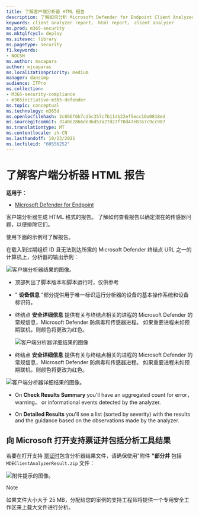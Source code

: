 ```yaml
---
title: 了解客户端分析器 HTML 报告
description: 了解如何分析 Microsoft Defender for Endpoint Client Analyzer HTML 报告
keywords: client analyzer report， html report， client analyzer
ms.prod: m365-security
ms.mktglfcycl: deploy
ms.sitesec: library
ms.pagetype: security
f1.keywords:
- NOCSH
ms.author: macapara
author: mjcaparas
ms.localizationpriority: medium
manager: dansimp
audience: ITPro
ms.collection:
- M365-security-compliance
- m365initiative-m365-defender
ms.topic: conceptual
ms.technology: m365d
ms.openlocfilehash: 2c866f6b7cd5c357c7b11db22ef5ecc10a0818ed
ms.sourcegitcommit: 3140e2866de36d57a27d27f70d47e8167c9cc907
ms.translationtype: MT
ms.contentlocale: zh-CN
ms.lasthandoff: 10/23/2021
ms.locfileid: "60556252"
---
```

# <a name="understand-the-client-analyzer-html-report"></a>了解客户端分析器 HTML 报告

**适用于：**
- [Microsoft Defender for Endpoint](https://go.microsoft.com/fwlink/p/?linkid=2146631)

客户端分析器生成 HTML 格式的报告。 了解如何查看报告以确定潜在的传感器问题，以便排除它们。

使用下面的示例可了解报告。

 在载入到过期组织 ID 且无法到达所需的 Microsoft Defender 终结点 URL 之一的计算机上，分析器的输出示例：

![客户端分析器结果的图像。](images/147cbcf0f7b6f0ff65d200bf3e4674cb.png)

- 顶部列出了脚本版本和脚本运行时，仅供参考
- " **设备信息** "部分提供用于唯一标识运行分析器的设备的基本操作系统和设备标识符。
- 终结点 **安全详细信息** 提供有关与终结点相关的进程的 Microsoft Defender 的常规信息，Microsoft Defender 防病毒和传感器进程。 如果重要进程未如预期联机，则颜色将更改为红色。

  ![客户端分析器详细结果的图像](images/85f56004dc6bd1679c3d2c063e36cb80.png)

-   终结点 **安全详细信息** 提供有关与终结点相关的进程的 Microsoft Defender 的常规信息，Microsoft Defender 防病毒和传感器进程。 如果重要进程未如预期联机，则颜色将更改为红色。

![客户端分析器详细结果的图像。](images/85f56004dc6bd1679c3d2c063e36cb80.png)

-   On **Check Results Summary** you'll have an aggregated count for error， warning， or informational events detected by the analyzer.

-   On **Detailed Results** you'll see a list (sorted by severity) with the results and the guidance based on the observations made by the analyzer.

## <a name="open-a-support-ticket-to-microsoft-and-include-the-analyzer-results"></a>向 Microsoft 打开支持票证并包括分析工具结果

若要在打开支持 [票证时](contact-support.md#open-a-service-request)包含分析器结果文件，请确保使用"附件 **"部分并** 包括 `MDEClientAnalyzerResult.zip` 文件：

![附件提示的图像。](images/508c189656c3deb3b239daf811e33741.png)

> [!NOTE]
> 如果文件大小大于 25 MB，分配给您的案例的支持工程师将提供一个专用安全工作区来上载大文件进行分析。

